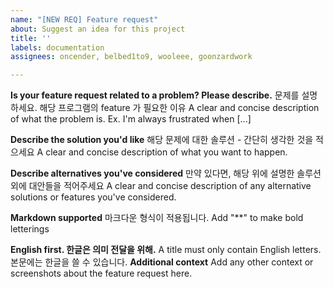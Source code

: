 ```yaml
---
name: "[NEW REQ] Feature request"
about: Suggest an idea for this project
title: ''
labels: documentation
assignees: oncender, belbed1to9, wooleee, goonzardwork

---
```


**Is your feature request related to a problem? Please describe.**
문제를 설명하세요. 해당 프로그램의 feature 가 필요한 이유
A clear and concise description of what the problem is. Ex. I'm always frustrated when [...]

**Describe the solution you'd like**
해당 문제에 대한 솔루션 - 간단히 생각한 것을 적으세요
A clear and concise description of what you want to happen.

**Describe alternatives you've considered**
만약 있다면, 해당 위에 설명한 솔루션 외에 대안들을 적어주세요
A clear and concise description of any alternative solutions or features you've considered.

**Markdown supported**
마크다운 형식이 적용됩니다. 
Add "\**\" to make bold letterings

**English first. 한글은 의미 전달을 위해.**
A title must only contain English letters. 본문에는 한글을 쓸 수 있습니다.
**Additional context**
Add any other context or screenshots about the feature request here.
